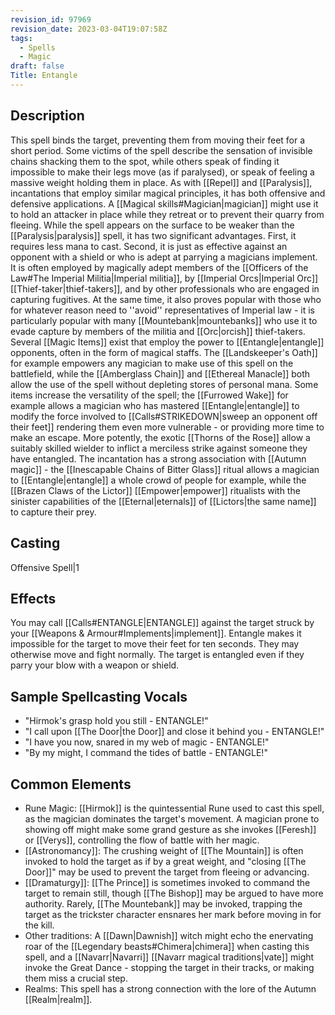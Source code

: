 ```yaml
---
revision_id: 97969
revision_date: 2023-03-04T19:07:58Z
tags:
  - Spells
  - Magic
draft: false
Title: Entangle
---
```

## Description
This spell binds the target, preventing them from moving their feet for a short period. Some victims of the spell describe the sensation of invisible chains shacking them to the spot, while others speak of finding it impossible to make their legs move (as if paralysed), or speak of feeling a massive weight holding them in place. As with [[Repel]] and [[Paralysis]], incantations that employ similar magical principles, it has both offensive and defensive applications. A [[Magical skills#Magician|magician]] might use it to hold an attacker in place while they retreat or to prevent their quarry from fleeing. While the spell appears on the surface to be weaker than the [[Paralysis|paralysis]] spell, it has two significant advantages. First, it requires less mana to cast. Second, it is just as effective against an opponent with a shield or who is adept at parrying a magicians implement.
It is often employed by magically adept members of the [[Officers of the Law#The Imperial Militia|Imperial militia]], by [[Imperial Orcs|Imperial Orc]] [[Thief-taker|thief-takers]], and by other professionals who are engaged in capturing fugitives. At the same time, it also proves popular with those who for whatever reason need to ''avoid'' representatives of Imperial law - it is particularly popular with many [[Mountebank|mountebanks]] who use it to evade capture by members of the militia and [[Orc|orcish]] thief-takers.
Several [[Magic Items]] exist that employ the power to [[Entangle|entangle]] opponents, often in the form of magical staffs. The [[Landskeeper's Oath]] for example empowers any magician to make use of this spell on the battlefield, while the [[Amberglass Chain]] and [[Ethereal Manacle]] both allow the use of the spell without depleting stores of personal mana. Some items increase the versatility of the spell; the [[Furrowed Wake]] for example allows a magician who has mastered [[Entangle|entangle]] to modify the force involved to [[Calls#STRIKEDOWN|sweep an opponent off their feet]] rendering them even more vulnerable - or providing more time to make an escape. More potently, the exotic [[Thorns of the Rose]] allow a suitably skilled wielder to inflict a merciless strike against someone they have entangled. 
The incantation has a strong association with [[Autumn magic]] - the [[Inescapable Chains of Bitter Glass]] ritual allows a magician to [[Entangle|entangle]] a whole crowd of people for example, while the [[Brazen Claws of the Lictor]] [[Empower|empower]] ritualists with the sinister capabilities of the [[Eternal|eternals]] of [[Lictors|the same name]] to capture their prey.
## Casting
Offensive Spell|1
## Effects
You may call [[Calls#ENTANGLE|ENTANGLE]] against the target struck by your [[Weapons & Armour#Implements|implement]].
Entangle makes it impossible for the target to move their feet for ten seconds. They may otherwise move and fight normally.
The target is entangled even if they parry your blow with a weapon or shield.
## Sample Spellcasting Vocals
* "Hirmok's grasp hold you still - ENTANGLE!"
* "I call upon [[The Door|the Door]] and close it behind you - ENTANGLE!"
* "I have you now, snared in my web of magic - ENTANGLE!"
* "By my might, I command the tides of battle - ENTANGLE!"
## Common Elements
* Rune Magic: [[Hirmok]] is the quintessential Rune used to cast this spell, as the magician dominates the target's movement. A magician prone to showing off might make some grand gesture as she invokes [[Feresh]] or [[Verys]], controlling the flow of battle with her magic.
* [[Astronomancy]]: The crushing weight of [[The Mountain]] is often invoked to hold the target as if by a great weight, and "closing [[The Door]]" may be used to prevent the target from fleeing or advancing.
* [[Dramaturgy]]: [[The Prince]] is sometimes invoked to command the target to remain still, though [[The Bishop]] may be argued to have more authority. Rarely, [[The Mountebank]] may be invoked, trapping the target as the trickster character ensnares her mark before moving in for the kill.
* Other traditions: A [[Dawn|Dawnish]] witch might echo the enervating roar of the [[Legendary beasts#Chimera|chimera]] when casting this spell, and a [[Navarr|Navarri]] [[Navarr magical traditions|vate]] might invoke the Great Dance - stopping the target in their tracks, or making them miss a crucial step.
* Realms: This spell has a strong connection with the lore of the Autumn [[Realm|realm]].